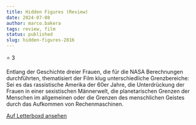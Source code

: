 ```yaml
---
title: Hidden Figures (Review)
date: 2024-07-08
author: marco.bakera
tags: review, film
status: published
slug: hidden-figures-2016
---
```


⭐ 3

Entlang der Geschichte dreier Frauen, die für die NASA Berechnungen durchführten, thematisiert der Film klug unterschiedliche Grenzbereiche: Sei es das rassistische Amerika der 60er Jahre, die Unterdrückung der Frauen in einer sexistischen Männerwelt, die planetarischen Grenzen der Menschen im allgemeinen oder die Grenzen des menschlichen Geistes durch das Aufkommen von Rechenmaschinen.

[Auf Letterboxd ansehen](https://boxd.it/6PigBl)

